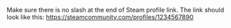 Make sure there is no slash at the end of Steam profile link.
The link should look like this: https://steamcommunity.com/profiles/1234567890
